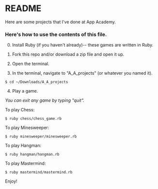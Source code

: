 # README

Here are some projects that I've done at App Academy.

### Here's how to use the contents of this file.

0. Install Ruby (if you haven't already)-- these games are written in Ruby.

1. Fork this repo and/or download a zip file and open it up.

2. Open the terminal.

3. In the terminal, navigate to "A_A_projects" (or whatever you named it).

  ```
  $ cd ~/Downloads/A_A_projects
  ```

4. Play a game.

  *You can exit any game by typing "quit".*


  To play Chess:

  ```
  $ ruby chess/chess_game.rb
  ```


  To play Minesweeper:
  ```
  $ ruby minesweeper/minesweeper.rb
  ```

  To play Hangman:
  ```
  $ ruby hangman/hangman.rb
  ```

  To play Mastermind:
  ```
  $ ruby mastermind/mastermind.rb
  ```

Enjoy!